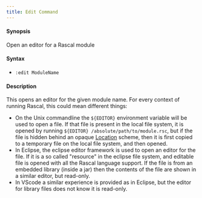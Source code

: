 ```yaml
---
title: Edit Command
---
```


#### Synopsis

Open an editor for a Rascal module

#### Syntax

* `:edit ModuleName`  

#### Description

This opens an editor for the given module name. For every context of running Rascal, this could
mean different things:

* On the Unix commandline the `${EDITOR}` environment variable will be used to open a file. If that file is present in the local file system, it is opened by running `${EDITOR} /absolute/path/to/module.rsc`, but if the file is hidden behind an opaque [Location](../../../Rascal/Expressions/Values/Location/) scheme, then it is first copied to a temporary file on the local file system, and then opened.
* In Eclipse, the eclipse editor framework is used to open an editor for the file. If it is a so called "resource" in the eclipse file system, and editable file is opened with all the Rascal language support. If the file is from an embedded library (inside a jar) then the contents of the file are shown in a similar editor, but read-only.
* In VScode a similar experience is provided as in Eclipse, but the editor for library files does not know it is read-only.

